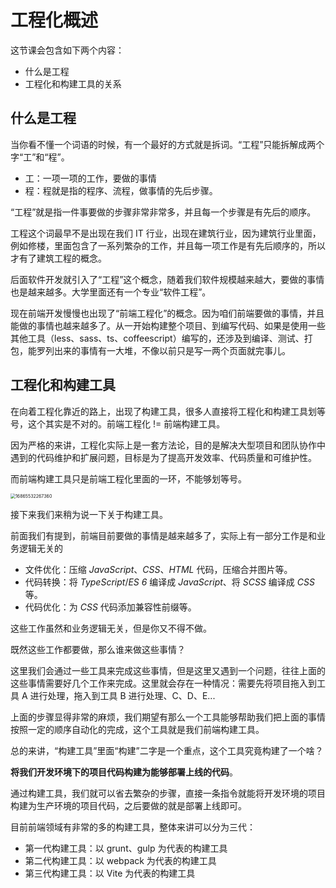 # 工程化概述

这节课会包含如下两个内容：

- 什么是工程
- 工程化和构建工具的关系



## 什么是工程

当你看不懂一个词语的时候，有一个最好的方式就是拆词。“工程”只能拆解成两个字“工”和“程”。

- 工：一项一项的工作，要做的事情
- 程：程就是指的程序、流程，做事情的先后步骤。

“工程”就是指一件事要做的步骤非常非常多，并且每一个步骤是有先后的顺序。

工程这个词最早不是出现在我们 IT 行业，出现在建筑行业，因为建筑行业里面，例如修楼，里面包含了一系列繁杂的工作，并且每一项工作是有先后顺序的，所以才有了建筑工程的概念。



后面软件开发就引入了“工程”这个概念，随着我们软件规模越来越大，要做的事情也是越来越多。大学里面还有一个专业“软件工程”。

现在前端开发慢慢也出现了“前端工程化”的概念。因为咱们前端要做的事情，并且能做的事情也越来越多了。从一开始构建整个项目、到编写代码、如果是使用一些其他工具（less、sass、ts、coffeescript）编写的，还涉及到编译、测试、打包，能罗列出来的事情有一大堆，不像以前只是写一两个页面就完事儿。



## 工程化和构建工具

在向着工程化靠近的路上，出现了构建工具，很多人直接将工程化和构建工具划等号，这个其实是不对的。前端工程化 != 前端构建工具。

因为严格的来讲，工程化实际上是一套方法论，目的是解决大型项目和团队协作中遇到的代码维护和扩展问题，目标是为了提高开发效率、代码质量和可维护性。

而前端构建工具只是前端工程化里面的一环，不能够划等号。

<img src="https://resource.duyiedu.com/xiejie/2023-06-14-061358.jpg" alt="16865532267360" style="zoom:50%;" />

接下来我们来稍为说一下关于构建工具。

前面我们有提到，前端目前要做的事情是越来越多了，实际上有一部分工作是和业务逻辑无关的

- 文件优化：压缩 *JavaScript*、*CSS*、*HTML* 代码，压缩合并图片等。
- 代码转换：将 *TypeScript*/*ES 6* 编译成 *JavaScript*、将 *SCSS* 编译成 *CSS* 等。
- 代码优化：为 *CSS* 代码添加兼容性前缀等。

这些工作虽然和业务逻辑无关，但是你又不得不做。

既然这些工作都要做，那么谁来做这些事情？

这里我们会通过一些工具来完成这些事情，但是这里又遇到一个问题，往往上面的这些事情需要好几个工作来完成。这里就会存在一种情况：需要先将项目拖入到工具 A 进行处理，拖入到工具 B 进行处理、C、D、E...

上面的步骤显得非常的麻烦，我们期望有那么一个工具能够帮助我们把上面的事情按照一定的顺序自动化的完成，这个工具就是我们前端构建工具。

总的来讲，“构建工具”里面“构建”二字是一个重点，这个工具究竟构建了一个啥？

**将我们开发环境下的项目代码构建为能够部署上线的代码**。

通过构建工具，我们就可以省去繁杂的步骤，直接一条指令就能将开发环境的项目构建为生产环境的项目代码，之后要做的就是部署上线即可。

目前前端领域有非常的多的构建工具，整体来讲可以分为三代：

- 第一代构建工具：以 grunt、gulp 为代表的构建工具
- 第二代构建工具：以 webpack 为代表的构建工具
- 第三代构建工具：以 Vite 为代表的构建工具

